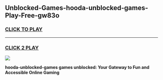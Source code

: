 
## Unblocked-Games-hooda-unblocked-games-Play-Free-gw83o
<h3>
<a href="https://premium76.site?title=hooda-unblocked-games&ref=10A">CLICK TO PLAY</a></h3>
<hr>

<h3>
<a href="https://premium76.site?title=hooda-unblocked-games&ref=10A">CLICK 2 PLAY</a>
  
</h3>

<a href="https://premium76.site?title=hooda-unblocked-games&ref=10A"><img src="https://clearcache.store/games.png"></a>


**hooda-unblocked-games games unblocked: Your Gateway to Fun and Accessible Online Gaming**
